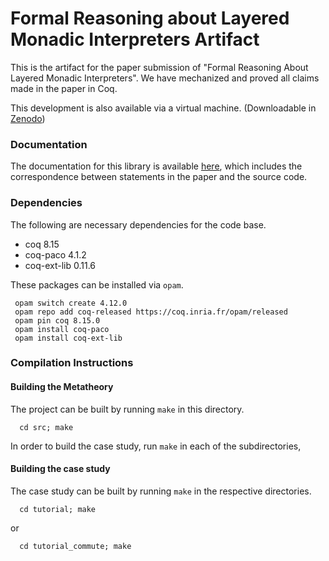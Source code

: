# Formal Reasoning about Layered Monadic Interpreters Artifact

This is the artifact for the paper submission of "Formal Reasoning About Layered Monadic Interpreters".
We have mechanized and proved all claims made in the paper in Coq.

This development is also available via a virtual machine. (Downloadable in [Zenodo](https://zenodo.org/record/6604908#.YpgRtRPMKw0))

### Documentation

The documentation for this library is available [here](http://euisuny.github.io/icfp22-layered-monadic-interpreters/), which includes the correspondence between statements in the paper and the source code.

### Dependencies

The following are necessary dependencies for the code base.

- coq 8.15
- coq-paco 4.1.2
- coq-ext-lib 0.11.6


These packages can be installed via `opam`.

```
 opam switch create 4.12.0
 opam repo add coq-released https://coq.inria.fr/opam/released
 opam pin coq 8.15.0
 opam install coq-paco
 opam install coq-ext-lib
```

### Compilation Instructions

#### Building the Metatheory
The project can be built by running `make` in this directory.
```
  cd src; make
```
In order to build the case study, run `make` in each of the subdirectories, 

#### Building the case study
The case study can be built by running `make` in the respective directories.
```
  cd tutorial; make
```
or
```
  cd tutorial_commute; make
```
